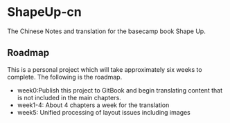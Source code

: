 # ShapeUp-cn
The Chinese Notes and translation for the basecamp book Shape Up.

## Roadmap 
This is a personal project which will take approximately six weeks to complete. The following is the roadmap.
  - week0:Publish this project to GitBook and begin translating content that is not included in the main chapters.
  - week1-4: About 4 chapters a week for the translation
  - week5: Unified processing of layout issues including images
